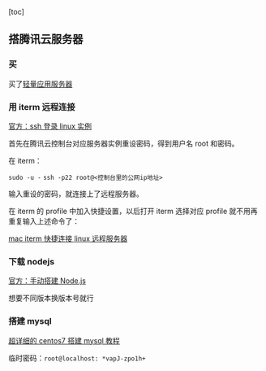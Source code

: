 [toc]

## 搭腾讯云服务器

### 买

买了[轻量应用服务器](https://console.cloud.tencent.com/lighthouse/instance/detail?rid=4&id=lhins-s0715gxy&action=DescribeInstanceLoginKeyPair)

### 用 iterm 远程连接

[官方：ssh 登录 linux 实例](https://cloud.tencent.com/document/product/1207/44643)

首先在腾讯云控制台对应服务器实例重设密码，得到用户名 root 和密码。

在 iterm：

`sudo -u -`
`ssh -p22 root@<控制台里的公网ip地址>`

输入重设的密码，就连接上了远程服务器。

在 iterm 的 profile 中加入快捷设置，以后打开 iterm 选择对应 profile 就不用再重复输入上述命令了：

[mac iterm 快捷连接 linux 远程服务器](https://www.cnblogs.com/jcz1206/p/10042316.html)

### 下载 nodejs

[官方：手动搭建 Node.js](https://cloud.tencent.com/document/product/213/38237)

想要不同版本换版本号就行

### 搭建 mysql

[超详细的 centos7 搭建 mysql 教程](https://blog.csdn.net/qq_36547531/article/details/104790358)

临时密码：`root@localhost: *vapJ-zpo1h+`
